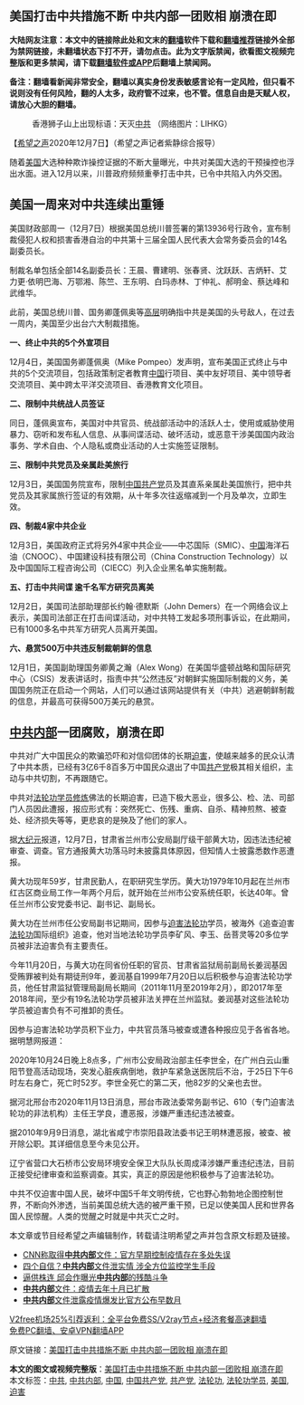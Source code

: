  <h2>美国打击中共措施不断 中共内部一团败相 崩溃在即</h2> <p class="notice"><b>大陆网友注意：本文中的链接除此处和文末的<a href="https://github.com/bannedbook/fanqiang" >翻墙</a>软件下载和<a href="https://github.com/killgcd/justmysocks/blob/master/README.md">翻墙推荐</a>链接外全部为禁网链接，未翻墙状态下打不开，请勿点击。此为文字版禁闻，欲看图文视频完整版和更多禁闻，请下载<a href="https://github.com/bannedbook/fanqiang">翻墙软件或APP</a>后翻墙上禁闻网。</p><p>备注：翻墙看新闻非常安全，翻墙以真实身份发表敏感言论有一定风险，但只看不说则没有任何风险，翻的人太多，政府管不过来，也不管。信息自由是天赋人权，请放心大胆的翻墙。</b></p>  <div class="entry"> <figure><figcaption>香港狮子山上出现标语：天灭<a href="https://www.bannedbook.org/bnews/tag/%e4%b8%ad%e5%85%b1/" class="st_tag internal_tag" rel="tag" title="标签 中共 下的日志">中共</a> （网络图片：LIHKG）</figcaption></figure> <p>【<span class='wp_keywordlink_affiliate'><a href="https://www.soundofhope.org" title="希望之声" target="_blank">希望之声</a></span>2020年12月7日】（希望之声记者紫静综合报导）</p> <p>随着<a href="https://www.bannedbook.org/bnews/tag/%e7%be%8e%e5%9b%bd/" class="st_tag internal_tag" rel="tag" title="标签 美国 下的日志">美国</a>大选种种欺诈操控证据的不断大量曝光，中共对美国大选的干预操控也浮出水面。进入12月以来，川普政府频频重拳打击中共，已令中共陷入内外交困。</p> <h2><strong>美国一周来对中共连续出重锤</strong></h2> <p>美国财政部周一（12月7日）根据美国总统川普签署的第13936号行政令，宣布制裁侵犯人权和损害香港自治的中共第十三届全国人民代表大会常务委员会的14名副委员长。</p> <p>制裁名单包括全部14名副委员长：王晨、曹建明、张春贤、沈跃跃、吉炳轩、艾力更·依明巴海、万鄂湘、陈竺、王东明、白玛赤林、丁仲礼、郝明金、蔡达峰和武维华。</p> <p>此前，美国总统川普、国务卿蓬佩奥等<span class='wp_keywordlink_affiliate'><a href="https://www.bannedbook.org/bnews/ccpdope/" title="中共高层内幕" target="_blank">高层</a></span>明确指中共是美国的头号敌人，在过去一周内，美国至少出台六大制裁措施。</p> <p><strong>一、终止中共的5个外宣项目</strong></p> <p>12月4日，美国国务卿蓬佩奥（Mike Pompeo）发声明，宣布美国正式终止与中共的5个交流项目，包括政策制定者教育<span class='wp_keywordlink_affiliate'><a href="https://www.bannedbook.org/" title="中国" target="_blank">中国</a></span>行项目、美中友好项目、美中领导者交流项目、美中跨太平洋交流项目、香港教育文化项目。</p>  <p><strong>二、限制中共统战人员签证</strong></p> <p>同日，蓬佩奥宣布，美国对中共官员、统战部活动中的活跃人士，使用或威胁使用暴力、窃听和发布私人信息、从事间谍活动、破坏活动，或恶意干涉美国国内政治事务、学术自由、个人隐私或商业活动的人士实施签证限制。</p> <p><strong>三、限制中共党员及亲属赴美旅行</strong></p> <p>12月3日，美国国务院宣布，限制<a href="https://www.bannedbook.org/bnews/tag/%e4%b8%ad%e5%9b%bd%e5%85%b1%e4%ba%a7%e5%85%9a/" class="st_tag internal_tag" rel="tag" title="标签 中国共产党 下的日志">中国共产党</a>员及其直系亲属赴美国旅行，把中共党员及其家属旅行签证的有效期，从十年多次往返缩减到一个月及单次，立即生效。</p> <p><strong>四、制裁4家中共企业</strong></p> <p>12月3日，美国政府正式将另外4家中共企业——中芯国际（SMIC）、<a href="https://www.bannedbook.org/bnews/tag/%E4%B8%AD%E5%9B%BD/" class="st_tag internal_tag" rel="tag" title="标签 中国 下的日志">中国</a>海洋石油（CNOOC）、中国建设科技有限公司（China Construction Technology）以及中国国际工程咨询公司（CIECC）列入企业黑名单实施制裁。</p> <p><strong>五、打击中共间谍 逾千名军方研究员离美</strong></p>  <p>12月2日，美国司法部助理部长约翰‧德默斯（John Demers）在一个网络会议上表示，美国司法部正在打击间谍活动，对中共特工发起多项刑事诉讼，在此期间，已有1000多名中共军方研究人员离开美国。</p> <p><strong>六、悬赏500万中共违反制裁朝鲜的信息</strong></p> <p>12月1日，美国副助理国务卿黄之瀚（Alex Wong）在美国华盛顿战略和国际研究中心（CSIS）发表讲话时，指责中共“公然违反”对朝鲜实施国际制裁的义务，美国国务院正在启动一个网站，人们可以通过该网站提供有关（中共）逃避朝鲜制裁的信息，并最高可获得500万美元的悬赏。</p> <h2><strong><a href="https://www.bannedbook.org/bnews/tag/%E4%B8%AD%E5%85%B1%E5%86%85%E9%83%A8/" class="st_tag internal_tag" rel="tag" title="标签 中共内部 下的日志">中共内部</a>一团腐败，崩溃在即</strong></h2> <p>中共对广大中国民众的欺骗恐吓和对信仰团体的长期<a href="https://www.bannedbook.org/bnews/tag/%e8%bf%ab%e5%ae%b3/" class="st_tag internal_tag" rel="tag" title="标签 迫害 下的日志">迫害</a>，使越来越多的民众认清了中共本质，已经有3亿6千8百多万中国民众退出了中国<a href="https://www.bannedbook.org/bnews/tag/%e5%85%b1%e4%ba%a7%e5%85%9a/" class="st_tag internal_tag" rel="tag" title="标签 共产党 下的日志">共产党</a>极其相关组织，主动与中共切割，不再跟随它。</p> <p>中共对<a href="https://www.bannedbook.org/bnews/tag/%e6%b3%95%e8%bd%ae%e5%8a%9f%e5%ad%a6%e5%91%98/" class="st_tag internal_tag" rel="tag" title="标签 法轮功学员 下的日志">法轮功学员</a><span class='wp_keywordlink'><a href="https://www.qi-gong.me/" title="气功修炼网" target="_blank">修炼</a></span>佛法的长期迫害，已造下极大恶业，很多公、检、法、司部门人员因此遭报，报应形式有：突然死亡、伤残、重病、自杀、精神煎熬、被查处、经济损失等等，更悲哀的是殃及了他们的家人。</p> <p>据<span class='wp_keywordlink_affiliate'><a href="http://www.epochtimes.com/" title="大纪元" target="_blank">大纪元</a></span>报道，12月7日，甘肃省兰州市公安局副厅级干部黄大功，因违法违纪被审查、调查。官方通报黄大功落马时未披露具体原因，但知情人士披露悉数作恶遭报。</p> <p>黄大功现年59岁，甘肃民勤人，在职研究生学历。黄大功1979年10月起在兰州市红古区商业局工作一年两个月后，就开始在兰州市公安系统任职，长达40年。曾任兰州市公安党委书记、副书记、副局长。</p>  <p>黄大功在兰州市任公安局副书记期间，因参与<span class='wp_keywordlink'><a href="https://www.bannedbook.org/forum11/topic278.html" title="评江泽民与中共相互利用迫害法轮功" target="_blank">迫害法轮功</a></span>学员，被海外《追查迫害<a href="https://www.bannedbook.org/bnews/tag/%e6%b3%95%e8%bd%ae%e5%8a%9f/" class="st_tag internal_tag" rel="tag" title="标签 法轮功 下的日志">法轮功</a>国际组织》追查，他对当地法轮功学员李矿风、李玉、岳菩灵等20多位学员被非法迫害负有主要责任。</p> <p>今年11月20日，与黄大功在同省份任职的官员、甘肃省监狱局前副局长姜润基因受贿罪被判处有期徒刑9年，姜润基自1999年7月20日以后积极参与迫害法轮功学员，他任甘肃监狱管理局副局长期间（2011年11月至2019年2月），即2017年至2018年间，至少有19名法轮功学员被非法关押在兰州监狱。姜润基对这些法轮功学员被迫害负有不可推卸的责任。</p> <p>因参与迫害法轮功学员积下业力，中共官员落马被查或遭各种报应见于各省各地。据明慧网报道：</p> <p>2020年10月24日晚上8点多，广州市公安局政治部主任李世全，在广州白云山重阳节登高活动现场，突发心脏疾病倒地，救护车紧急送医院后不治，于25日下午6时左右身亡，死亡时52岁。李世全死亡的第二天，他82岁的父亲也去世。</p> <p>据河北邢台市2020年11月13日消息，邢台市政法委常务副书记、610（专门迫害法轮功的非法机构）主任王学良，遭恶报，涉嫌严重违纪违法被查。</p> <p>据2010年9月9日消息，湖北省咸宁市崇阳县政法委书记王明林遭恶报，被查、被开除公职。其详细信息至今未见公开。</p> <p>辽宁省营口大石桥市公安局环境安全保卫大队队长周成泽涉嫌严重违纪违法，目前正接受纪律审查和监察调查。其实，真正的原因是他积极参与了迫害法轮功。</p>  <p>中共不仅迫害中国人民，破坏中国5千年文明传统，它也野心勃勃地企图控制世界，不断向外渗透，当前美国总统大选的被严重干预，已足以使美国人民和世界各国人民惊醒。人类的觉醒之时就是中共灭亡之时。</p> <p>本文章或节目经希望之声编辑制作，转载请注明希望之声并包含原文标题及链接。</p> <ul class='op-related-articles' title='相关阅读'> <li><a href='https://www.bannedbook.org/bnews/baitai/20201201/1440312.html' target='_blank'>CNN称取得<b>中共内部</b>文件：官方早期控制疫情存在多处失误</a></li> <li><a href='https://www.bannedbook.org/bnews/cbnews/20201105/1426006.html' target='_blank'>四个自信？<b>中共内部</b>文件泄实情 涉全方位监控学生手段</a></li> <li><a href='https://www.bannedbook.org/bnews/lifebaike/20201101/1423903.html' target='_blank'>逼供株连 邱会作曝光<b>中共内部</b>的残酷斗争</a></li> <li><a href='https://www.bannedbook.org/bnews/bannedvideo/20201013/1413053.html' target='_blank'><b>中共内部</b>文件：疫情去年十月已扩散</a></li> <li><a href='https://www.bannedbook.org/bnews/comments/20201010/1411474.html' target='_blank'><b>中共内部</b>文件泄露疫情爆发比官方公布早数月</a></li> </ul> <p class="texttj"> <a href="https://www.bannedbook.org/forum23/topic22702.html" target="_blank">V2free机场25%引荐返利：全平台免费SS/V2ray节点+经济套餐高速翻墙</a><br/> <a href="https://github.com/bannedbook/fanqiang/wiki/%E7%A6%81%E9%97%BB%E7%BD%91%E5%AE%89%E5%8D%93%E7%BF%BB%E5%A2%99%E6%96%B0%E9%97%BBAPP" target="_blank">免费PC翻墙、安卓VPN翻墙APP</a></p><p>原文链接：<a class="src_link"  href="https://www.soundofhope.org/post/451336" target="_blank">美国打击中共措施不断 中共内部一团败相 崩溃在即</a></p><a name='sharetosocial'></a>       <div><b>本文的图文或视频完整版</b>：<a href='https://www.bannedbook.org/bnews/comments/20201208/1444025.html'>美国打击中共措施不断 中共内部一团败相 崩溃在即</a></div>  </div><!--END ENTRY--> <div class="postfooter"> <div>本文标签：<a href="https://www.bannedbook.org/bnews/tag/%e4%b8%ad%e5%85%b1/" rel="tag">中共</a>, <a href="https://www.bannedbook.org/bnews/tag/%E4%B8%AD%E5%85%B1%E5%86%85%E9%83%A8/" rel="tag">中共内部</a>, <a href="https://www.bannedbook.org/bnews/tag/%E4%B8%AD%E5%9B%BD/" rel="tag">中国</a>, <a href="https://www.bannedbook.org/bnews/tag/%e4%b8%ad%e5%9b%bd%e5%85%b1%e4%ba%a7%e5%85%9a/" rel="tag">中国共产党</a>, <a href="https://www.bannedbook.org/bnews/tag/%e5%85%b1%e4%ba%a7%e5%85%9a/" rel="tag">共产党</a>, <a href="https://www.bannedbook.org/bnews/tag/%e6%b3%95%e8%bd%ae%e5%8a%9f/" rel="tag">法轮功</a>, <a href="https://www.bannedbook.org/bnews/tag/%e6%b3%95%e8%bd%ae%e5%8a%9f%e5%ad%a6%e5%91%98/" rel="tag">法轮功学员</a>, <a href="https://www.bannedbook.org/bnews/tag/%e7%be%8e%e5%9b%bd/" rel="tag">美国</a>, <a href="https://www.bannedbook.org/bnews/tag/%e8%bf%ab%e5%ae%b3/" rel="tag">迫害</a></div>  </div><!--END POSTFOOTER--> 